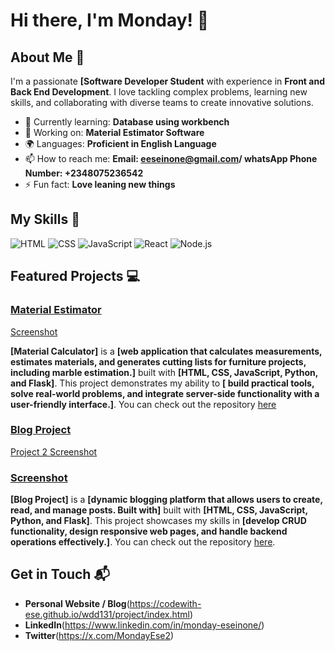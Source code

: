 # Hi there, I'm Monday! 👋

## About Me 🚀

I'm a passionate **[Software Developer Student** with experience in **Front and Back End Development**. I love tackling complex problems, learning new skills, and collaborating with diverse teams to create innovative solutions.

- 🌱 Currently learning: **Database using workbench**
- 🔭 Working on: **Material Estimator Software**
- 🌍 Languages: **Proficient in English Language**
- 📫 How to reach me: **Email: eeseinone@gmail.com/ whatsApp Phone Number: +2348075236542**
- ⚡ Fun fact: **Love leaning new things**

## My Skills 🧠

![HTML](https://img.shields.io/badge/-HTML-E34F26?style=flat-square&logo=html5&logoColor=white)
![CSS](https://img.shields.io/badge/-CSS-1572B6?style=flat-square&logo=css3&logoColor=white)
![JavaScript](https://img.shields.io/badge/-JavaScript-F7DF1E?style=flat-square&logo=javascript&logoColor=black)
![React](https://img.shields.io/badge/-React-61DAFB?style=flat-square&logo=react&logoColor=black)
![Node.js](https://img.shields.io/badge/-Node.js-339933?style=flat-square&logo=node.js&logoColor=white)


## Featured Projects 💻

### [Material Estimator](https://eseinonecodehub.pythonanywhere.com/)
[Screenshot](https://res.cloudinary.com/dcxluplnr/image/upload/v1732273525/material_cal_mobile2_uni2tc.png)


**[Material Calculator]** is a **[web application that calculates measurements, estimates materials, and generates cutting lists for furniture projects, including marble estimation.]** built with **[HTML, CSS, JavaScript, Python, and Flask]**. This project demonstrates my ability to **[ build practical tools, solve real-world problems, and integrate server-side functionality with a user-friendly interface.]**. You can check out the repository [here](https://github.com/codewith-ese/myblogenv)

### [Blog Project](https://eseinonecodehub.pythonanywhere.com/blogpost)

[Project 2 Screenshot](https://res.cloudinary.com/dcxluplnr/image/upload/t_Banner%209:16/v1732284874/blog_mobile_s_jmiszg.png)
### [Screenshot](https://res.cloudinary.com/dcxluplnr/image/upload/v1732284802/blogn_zmtlcg.png)
**[Blog Project]** is a **[dynamic blogging platform that allows users to create, read, and manage posts. Built with]** built with **[HTML, CSS, JavaScript, Python, and Flask]**. This project showcases my skills in **[develop CRUD functionality, design responsive web pages, and handle backend operations effectively.]**. You can check out the repository [here](https://github.com/codewith-ese/myblogenv).

## Get in Touch 📬

- **Personal Website / Blog**(https://codewith-ese.github.io/wdd131/project/index.html)
- **LinkedIn**(https://www.linkedin.com/in/monday-eseinone/)
- **Twitter**(https://x.com/MondayEse2)


